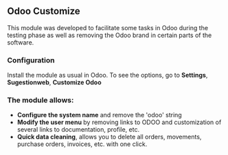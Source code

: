## Odoo Customize

This module was developed to facilitate some tasks in Odoo during the testing phase as well as removing 
the Odoo brand in certain parts of the software. 

### Configuration

Install the module as usual in Odoo. To see the options, go to **Settings**, **Sugestionweb**, **Customize 
Odoo**

### The module allows:

- **Configure the system name** and remove the 'odoo' string
- **Modify the user menu** by removing links to ODOO and customization of several links 
  to documentation, profile, etc.
- **Quick data cleaning**, allows you to delete all orders, movements, purchase orders, invoices, etc. with one click.



